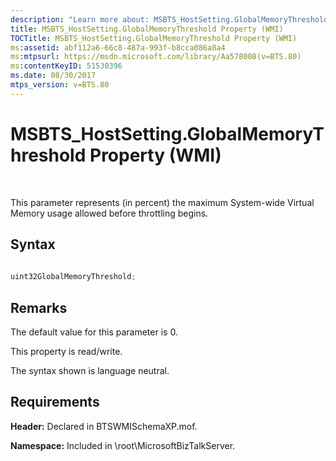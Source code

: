 ```yaml
---
description: "Learn more about: MSBTS_HostSetting.GlobalMemoryThreshold Property (WMI)"
title: MSBTS_HostSetting.GlobalMemoryThreshold Property (WMI)
TOCTitle: MSBTS_HostSetting.GlobalMemoryThreshold Property (WMI)
ms:assetid: abf112a6-66c8-487a-993f-b8cca086a8a4
ms:mtpsurl: https://msdn.microsoft.com/library/Aa578008(v=BTS.80)
ms:contentKeyID: 51530396
ms.date: 08/30/2017
mtps_version: v=BTS.80
---
```


# MSBTS\_HostSetting.GlobalMemoryThreshold Property (WMI)

 

This parameter represents (in percent) the maximum System-wide Virtual Memory usage allowed before throttling begins.

## Syntax

```C#
  
uint32GlobalMemoryThreshold;  
```

## Remarks

The default value for this parameter is 0.

This property is read/write.

The syntax shown is language neutral.

## Requirements

**Header:** Declared in BTSWMISchemaXP.mof.

**Namespace:** Included in \\root\\MicrosoftBizTalkServer.

